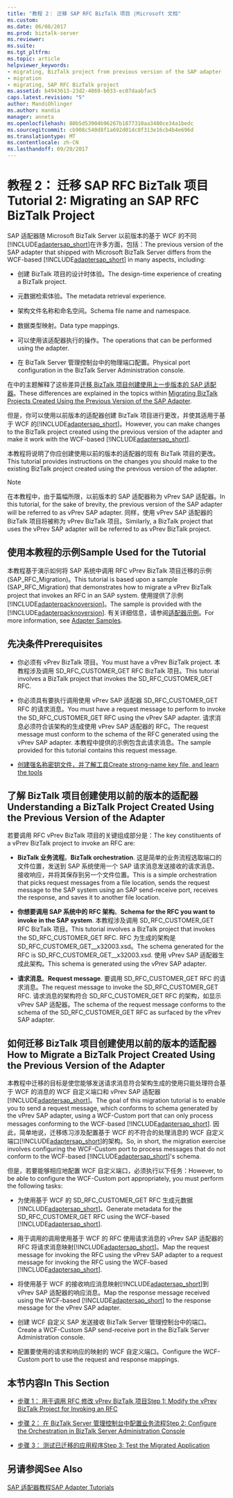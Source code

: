 ```yaml
---
title: "教程 2： 迁移 SAP RFC BizTalk 项目 |Microsoft 文档"
ms.custom: 
ms.date: 06/08/2017
ms.prod: biztalk-server
ms.reviewer: 
ms.suite: 
ms.tgt_pltfrm: 
ms.topic: article
helpviewer_keywords:
- migrating, BizTalk project from previous version of the SAP adapter
- migration
- migrating, SAP RFC BizTalk project
ms.assetid: b4943613-23d2-4869-b033-ec07daabfac5
caps.latest.revision: "5"
author: MandiOhlinger
ms.author: mandia
manager: anneta
ms.openlocfilehash: 80b5d53904b96267b1877310aa3480ce34a1bedc
ms.sourcegitcommit: cb908c540d8f1a692d01dc8f313e16cb4b4e696d
ms.translationtype: MT
ms.contentlocale: zh-CN
ms.lasthandoff: 09/20/2017
---
```

# <a name="tutorial-2-migrating-an-sap-rfc-biztalk-project"></a><span data-ttu-id="bfcbb-102">教程 2： 迁移 SAP RFC BizTalk 项目</span><span class="sxs-lookup"><span data-stu-id="bfcbb-102">Tutorial 2: Migrating an SAP RFC BizTalk Project</span></span>
<span data-ttu-id="bfcbb-103">SAP 适配器随 Microsoft BizTalk Server 以前版本的基于 WCF 的不同[!INCLUDE[adaptersap_short](../../includes/adaptersap-short-md.md)]在许多方面，包括：</span><span class="sxs-lookup"><span data-stu-id="bfcbb-103">The previous version of the SAP adapter that shipped with Microsoft BizTalk Server differs from the WCF-based [!INCLUDE[adaptersap_short](../../includes/adaptersap-short-md.md)] in many aspects, including:</span></span>  
  
-   <span data-ttu-id="bfcbb-104">创建 BizTalk 项目的设计时体验。</span><span class="sxs-lookup"><span data-stu-id="bfcbb-104">The design-time experience of creating a BizTalk project.</span></span>  
  
-   <span data-ttu-id="bfcbb-105">元数据检索体验。</span><span class="sxs-lookup"><span data-stu-id="bfcbb-105">The metadata retrieval experience.</span></span>  
  
-   <span data-ttu-id="bfcbb-106">架构文件名称和命名空间。</span><span class="sxs-lookup"><span data-stu-id="bfcbb-106">Schema file name and namespace.</span></span>  
  
-   <span data-ttu-id="bfcbb-107">数据类型映射。</span><span class="sxs-lookup"><span data-stu-id="bfcbb-107">Data type mappings.</span></span>  
  
-   <span data-ttu-id="bfcbb-108">可以使用该适配器执行的操作。</span><span class="sxs-lookup"><span data-stu-id="bfcbb-108">The operations that can be performed using the adapter.</span></span>  
  
-   <span data-ttu-id="bfcbb-109">在 BizTalk Server 管理控制台中的物理端口配置。</span><span class="sxs-lookup"><span data-stu-id="bfcbb-109">Physical port configuration in the BizTalk Server Administration console.</span></span>  
  
 <span data-ttu-id="bfcbb-110">在中的主题解释了这些差异[迁移 BizTalk 项目创建使用上一步版本的 SAP 适配器](http://msdn.microsoft.com/library/a486bac9-8952-43fd-8099-413f1491de37)。</span><span class="sxs-lookup"><span data-stu-id="bfcbb-110">These differences are explained in the topics within [Migrating BizTalk Projects Created Using the Previous Version of the SAP Adapter](http://msdn.microsoft.com/library/a486bac9-8952-43fd-8099-413f1491de37).</span></span>  
  
 <span data-ttu-id="bfcbb-111">但是，你可以使用以前版本的适配器创建 BizTalk 项目进行更改，并使其适用于基于 WCF 的[!INCLUDE[adaptersap_short](../../includes/adaptersap-short-md.md)]。</span><span class="sxs-lookup"><span data-stu-id="bfcbb-111">However, you can make changes to the BizTalk project created using the previous version of the adapter and make it work with the WCF-based [!INCLUDE[adaptersap_short](../../includes/adaptersap-short-md.md)].</span></span>  
  
 <span data-ttu-id="bfcbb-112">本教程将说明了你应创建使用以前的版本的适配器的现有 BizTalk 项目的更改。</span><span class="sxs-lookup"><span data-stu-id="bfcbb-112">This tutorial provides instructions on the changes you should make to the existing BizTalk project created using the previous version of the adapter.</span></span>  
  
> [!NOTE]
>  <span data-ttu-id="bfcbb-113">在本教程中，由于篇幅所限，以前版本的 SAP 适配器称为 vPrev SAP 适配器。</span><span class="sxs-lookup"><span data-stu-id="bfcbb-113">In this tutorial, for the sake of brevity, the previous version of the SAP adapter will be referred to as vPrev SAP adapter.</span></span> <span data-ttu-id="bfcbb-114">同样，使用 vPrev SAP 适配器的 BizTalk 项目将被称为 vPrev BizTalk 项目。</span><span class="sxs-lookup"><span data-stu-id="bfcbb-114">Similarly, a BizTalk project that uses the vPrev SAP adapter will be referred to as vPrev BizTalk project.</span></span>  
  
## <a name="sample-used-for-the-tutorial"></a><span data-ttu-id="bfcbb-115">使用本教程的示例</span><span class="sxs-lookup"><span data-stu-id="bfcbb-115">Sample Used for the Tutorial</span></span>  
 <span data-ttu-id="bfcbb-116">本教程基于演示如何将 SAP 系统中调用 RFC vPrev BizTalk 项目迁移的示例 (SAP_RFC_Migration)。</span><span class="sxs-lookup"><span data-stu-id="bfcbb-116">This tutorial is based upon a sample (SAP_RFC_Migration) that demonstrates how to migrate a vPrev BizTalk project that invokes an RFC in an SAP system.</span></span> <span data-ttu-id="bfcbb-117">使用提供了示例[!INCLUDE[adapterpacknoversion](../../includes/adapterpacknoversion-md.md)]。</span><span class="sxs-lookup"><span data-stu-id="bfcbb-117">The sample is provided with the [!INCLUDE[adapterpacknoversion](../../includes/adapterpacknoversion-md.md)].</span></span> <span data-ttu-id="bfcbb-118">有关详细信息，请参阅[适配器示例](../../adapters-and-accelerators/accelerator-rosettanet/adapter-samples.md)。</span><span class="sxs-lookup"><span data-stu-id="bfcbb-118">For more information, see [Adapter Samples](../../adapters-and-accelerators/accelerator-rosettanet/adapter-samples.md).</span></span>  
  
## <a name="prerequisites"></a><span data-ttu-id="bfcbb-119">先决条件</span><span class="sxs-lookup"><span data-stu-id="bfcbb-119">Prerequisites</span></span>  
  
-   <span data-ttu-id="bfcbb-120">你必须有 vPrev BizTalk 项目。</span><span class="sxs-lookup"><span data-stu-id="bfcbb-120">You must have a vPrev BizTalk project.</span></span> <span data-ttu-id="bfcbb-121">本教程涉及调用 SD_RFC_CUSTOMER_GET RFC BizTalk 项目。</span><span class="sxs-lookup"><span data-stu-id="bfcbb-121">This tutorial involves a BizTalk project that invokes the SD_RFC_CUSTOMER_GET RFC.</span></span>  
  
-   <span data-ttu-id="bfcbb-122">你必须具有要执行调用使用 vPrev SAP 适配器 SD_RFC_CUSTOMER_GET RFC 的请求消息。</span><span class="sxs-lookup"><span data-stu-id="bfcbb-122">You must have a request message to perform to invoke the SD_RFC_CUSTOMER_GET RFC using the vPrev SAP adapter.</span></span> <span data-ttu-id="bfcbb-123">请求消息必须符合该架构的生成使用 vPrev SAP 适配器的 RFC。</span><span class="sxs-lookup"><span data-stu-id="bfcbb-123">The request message must conform to the schema of the RFC generated using the vPrev SAP adapter.</span></span> <span data-ttu-id="bfcbb-124">本教程中提供的示例包含此请求消息。</span><span class="sxs-lookup"><span data-stu-id="bfcbb-124">The sample provided for this tutorial contains this request message.</span></span>  
  
-   [<span data-ttu-id="bfcbb-125">创建强名称密钥文件，并了解工具</span><span class="sxs-lookup"><span data-stu-id="bfcbb-125">Create strong-name key file, and learn the tools</span></span>](../../adapters-and-accelerators/adapter-sap/prerequisites-to-create-sap-applications.md)
  
## <a name="understanding-a-biztalk-project-created-using-the-previous-version-of-the-adapter"></a><span data-ttu-id="bfcbb-126">了解 BizTalk 项目创建使用以前的版本的适配器</span><span class="sxs-lookup"><span data-stu-id="bfcbb-126">Understanding a BizTalk Project Created Using the Previous Version of the Adapter</span></span>  
 <span data-ttu-id="bfcbb-127">若要调用 RFC vPrev BizTalk 项目的关键组成部分是：</span><span class="sxs-lookup"><span data-stu-id="bfcbb-127">The key constituents of a vPrev BizTalk project to invoke an RFC are:</span></span>  
  
-   <span data-ttu-id="bfcbb-128">**BizTalk 业务流程**。</span><span class="sxs-lookup"><span data-stu-id="bfcbb-128">**BizTalk orchestration**.</span></span> <span data-ttu-id="bfcbb-129">这是简单的业务流程选取端口的文件位置，发送到 SAP 系统使用一个 SAP 请求消息发送接收的请求消息、 接收响应，并将其保存到另一个文件位置。</span><span class="sxs-lookup"><span data-stu-id="bfcbb-129">This is a simple orchestration that picks request messages from a file location, sends the request message to the SAP system using an SAP send-receive port, receives the response, and saves it to another file location.</span></span>  
  
-   <span data-ttu-id="bfcbb-130">**你想要调用 SAP 系统中的 RFC 架构**。</span><span class="sxs-lookup"><span data-stu-id="bfcbb-130">**Schema for the RFC you want to invoke in the SAP system**.</span></span> <span data-ttu-id="bfcbb-131">本教程涉及调用 SD_RFC_CUSTOMER_GET RFC BizTalk 项目。</span><span class="sxs-lookup"><span data-stu-id="bfcbb-131">This tutorial involves a BizTalk project that invokes the SD_RFC_CUSTOMER_GET RFC.</span></span> <span data-ttu-id="bfcbb-132">RFC 为生成的架构是 SD_RFC_CUSTOMER_GET__x32003.xsd。</span><span class="sxs-lookup"><span data-stu-id="bfcbb-132">The schema generated for the RFC is SD_RFC_CUSTOMER_GET__x32003.xsd.</span></span> <span data-ttu-id="bfcbb-133">使用 vPrev SAP 适配器生成此架构。</span><span class="sxs-lookup"><span data-stu-id="bfcbb-133">This schema is generated using the vPrev SAP adapter.</span></span>  
  
-   <span data-ttu-id="bfcbb-134">**请求消息**。</span><span class="sxs-lookup"><span data-stu-id="bfcbb-134">**Request message**.</span></span> <span data-ttu-id="bfcbb-135">要调用 SD_RFC_CUSTOMER_GET RFC 的请求消息。</span><span class="sxs-lookup"><span data-stu-id="bfcbb-135">The request message to invoke the SD_RFC_CUSTOMER_GET RFC.</span></span> <span data-ttu-id="bfcbb-136">请求消息的架构符合 SD_RFC_CUSTOMER_GET RFC 的架构，如显示 vPrev SAP 适配器。</span><span class="sxs-lookup"><span data-stu-id="bfcbb-136">The schema of the request message conforms to the schema of the SD_RFC_CUSTOMER_GET RFC as surfaced by the vPrev SAP adapter.</span></span>  
  
## <a name="how-to-migrate-a-biztalk-project-created-using-the-previous-version-of-the-adapter"></a><span data-ttu-id="bfcbb-137">如何迁移 BizTalk 项目创建使用以前的版本的适配器</span><span class="sxs-lookup"><span data-stu-id="bfcbb-137">How to Migrate a BizTalk Project Created Using the Previous Version of the Adapter</span></span>  
 <span data-ttu-id="bfcbb-138">本教程中迁移的目标是使您能够发送请求消息符合架构生成的使用只能处理符合基于 WCF 的消息的 WCF 自定义端口和 vPrev SAP 适配器[!INCLUDE[adaptersap_short](../../includes/adaptersap-short-md.md)]。</span><span class="sxs-lookup"><span data-stu-id="bfcbb-138">The goal of this migration tutorial is to enable you to send a request message, which conforms to schema generated by the vPrev SAP adapter, using a WCF-Custom port that can only process messages conforming to the WCF-based [!INCLUDE[adaptersap_short](../../includes/adaptersap-short-md.md)].</span></span> <span data-ttu-id="bfcbb-139">因此，简单地说，迁移练习涉及配置基于 WCF 的不符合的处理消息的 WCF 自定义端口[!INCLUDE[adaptersap_short](../../includes/adaptersap-short-md.md)]的架构。</span><span class="sxs-lookup"><span data-stu-id="bfcbb-139">So, in short, the migration exercise involves configuring the WCF-Custom port to process messages that do not conform to the WCF-based [!INCLUDE[adaptersap_short](../../includes/adaptersap-short-md.md)]'s schema.</span></span>  
  
 <span data-ttu-id="bfcbb-140">但是，若要能够相应地配置 WCF 自定义端口，必须执行以下任务：</span><span class="sxs-lookup"><span data-stu-id="bfcbb-140">However, to be able to configure the WCF-Custom port appropriately, you must perform the following tasks:</span></span>  
  
-   <span data-ttu-id="bfcbb-141">为使用基于 WCF 的 SD_RFC_CUSTOMER_GET RFC 生成元数据[!INCLUDE[adaptersap_short](../../includes/adaptersap-short-md.md)]。</span><span class="sxs-lookup"><span data-stu-id="bfcbb-141">Generate metadata for the SD_RFC_CUSTOMER_GET RFC using the WCF-based [!INCLUDE[adaptersap_short](../../includes/adaptersap-short-md.md)].</span></span>  
  
-   <span data-ttu-id="bfcbb-142">用于调用的调用使用基于 WCF 的 RFC 使用请求消息的 vPrev SAP 适配器的 RFC 将请求消息映射[!INCLUDE[adaptersap_short](../../includes/adaptersap-short-md.md)]。</span><span class="sxs-lookup"><span data-stu-id="bfcbb-142">Map the request message for invoking the RFC using the vPrev SAP adapter to a request message for invoking the RFC using the WCF-based [!INCLUDE[adaptersap_short](../../includes/adaptersap-short-md.md)].</span></span>  
  
-   <span data-ttu-id="bfcbb-143">将使用基于 WCF 的接收响应消息映射[!INCLUDE[adaptersap_short](../../includes/adaptersap-short-md.md)]到 vPrev SAP 适配器的响应消息。</span><span class="sxs-lookup"><span data-stu-id="bfcbb-143">Map the response message received using the WCF-based [!INCLUDE[adaptersap_short](../../includes/adaptersap-short-md.md)] to the response message for the vPrev SAP adapter.</span></span>  
  
-   <span data-ttu-id="bfcbb-144">创建 WCF 自定义 SAP 发送接收 BizTalk Server 管理控制台中的端口。</span><span class="sxs-lookup"><span data-stu-id="bfcbb-144">Create a WCF-Custom SAP send-receive port in the BizTalk Server Administration console.</span></span>  
  
-   <span data-ttu-id="bfcbb-145">配置要使用的请求和响应的映射的 WCF 自定义端口。</span><span class="sxs-lookup"><span data-stu-id="bfcbb-145">Configure the WCF-Custom port to use the request and response mappings.</span></span>  
  
## <a name="in-this-section"></a><span data-ttu-id="bfcbb-146">本节内容</span><span class="sxs-lookup"><span data-stu-id="bfcbb-146">In This Section</span></span>  
  
-   [<span data-ttu-id="bfcbb-147">步骤 1： 用于调用 RFC 修改 vPrev BizTalk 项目</span><span class="sxs-lookup"><span data-stu-id="bfcbb-147">Step 1: Modify the vPrev BizTalk Project for Invoking an RFC</span></span>](../../adapters-and-accelerators/adapter-sap/step-1-modify-the-vprev-biztalk-project-for-invoking-an-rfc.md)  
  
-   [<span data-ttu-id="bfcbb-148">步骤 2： 在 BizTalk Server 管理控制台中配置业务流程</span><span class="sxs-lookup"><span data-stu-id="bfcbb-148">Step 2: Configure the Orchestration in BizTalk Server Administration Console</span></span>](../../adapters-and-accelerators/adapter-sap/step-2-configure-the-orchestration-in-biztalk-server-administration-console1.md)  
  
-   [<span data-ttu-id="bfcbb-149">步骤 3： 测试已迁移的应用程序</span><span class="sxs-lookup"><span data-stu-id="bfcbb-149">Step 3: Test the Migrated Application</span></span>](../../adapters-and-accelerators/adapter-sap/step-3-test-the-migrated-application6.md)  
  
## <a name="see-also"></a><span data-ttu-id="bfcbb-150">另请参阅</span><span class="sxs-lookup"><span data-stu-id="bfcbb-150">See Also</span></span>  
 [<span data-ttu-id="bfcbb-151">SAP 适配器教程</span><span class="sxs-lookup"><span data-stu-id="bfcbb-151">SAP Adapter Tutorials</span></span>](../../adapters-and-accelerators/adapter-sap/sap-adapter-tutorials.md)